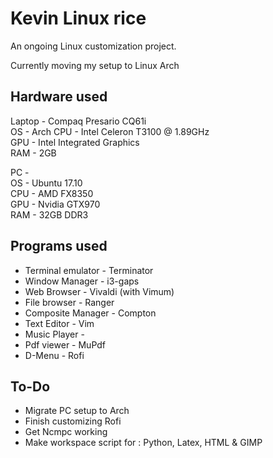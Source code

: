 # Kevin Linux rice

An ongoing Linux customization project.

Currently moving my setup to Linux Arch

## Hardware used

Laptop - Compaq Presario CQ61i  
OS     - Arch 
CPU    - Intel Celeron T3100 @ 1.89GHz  
GPU    - Intel Integrated Graphics  
RAM    - 2GB  

PC	   -  
OS     - Ubuntu 17.10   
CPU    - AMD FX8350  
GPU    - Nvidia GTX970  
RAM    - 32GB DDR3  


## Programs used  

+ Terminal emulator  -  Terminator  
+ Window Manager	 -  i3-gaps  
+ Web Browser		 -  Vivaldi (with Vimum)  
+ File browser		 -  Ranger  
+ Composite Manager  -  Compton  
+ Text Editor		 -  Vim  
+ Music Player		 -  
+ Pdf viewer		 -  MuPdf  
+ D-Menu			 -  Rofi

## To-Do

+ Migrate PC setup to Arch
+ Finish customizing Rofi
+ Get Ncmpc working
+ Make workspace script for : Python, Latex, HTML & GIMP
  
